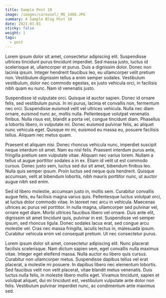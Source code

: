 ```yaml
---
title: Sample Post 10
image: /images/carousel/_MG_1466.JPG
summary: A Sample Blog Post 10
date: 2021-01-01
sticky: false
weight: 1
tags:
  - post
---
```


Lorem ipsum dolor sit amet, consectetur adipiscing elit. Suspendisse ultrices tincidunt purus tincidunt imperdiet. Sed massa justo, luctus id scelerisque at, ullamcorper et purus. Duis a dignissim dolor. Donec non lacinia ipsum. Integer hendrerit faucibus leo, eu ullamcorper velit pretium non. Vestibulum dignissim tellus a enim semper sodales. Vestibulum vestibulum, dolor nec commodo egestas, ex justo vehicula orci, in facilisis nibh quam eu nunc. Nam id venenatis justo.

Suspendisse id vulputate orci. Quisque id auctor sapien. Donec id ornare felis, sed vestibulum purus. In mi purus, lacinia et convallis non, fermentum nec orci. Suspendisse euismod velit vel ultrices vehicula. Nulla nec diam ornare, euismod nunc ac, mollis nulla. Pellentesque volutpat venenatis finibus. Nulla risus est, blandit a porta vel, congue tincidunt diam. Phasellus a lobortis libero, in vulputate mi. Donec euismod pulvinar felis, ac aliquet nunc vehicula eget. Quisque mi mi, euismod eu massa eu, posuere facilisis tellus. Aliquam nec metus quam.

Praesent et aliquam nisi. Donec rhoncus vehicula nunc, imperdiet suscipit neque interdum sit amet. Nam eu nisl felis. Praesent interdum purus ante, fringilla pretium sem vulputate vitae. Aliquam nec varius lorem. Nullam a tellus ut augue porttitor sodales a in ex. Etiam id velit ut est commodo cursus. Donec justo sem, luctus sed dui sit amet, bibendum finibus leo. Nulla quis semper ipsum. Proin luctus sed neque quis hendrerit. Quisque accumsan, velit at bibendum lobortis, nibh mauris porttitor nunc, ut auctor augue nibh sed enim.

Sed id libero molestie, accumsan justo in, mollis sem. Curabitur convallis augue felis, eu facilisis magna varius quis. Pellentesque luctus volutpat orci, at luctus dolor commodo vitae. In laoreet nec arcu in vehicula. Maecenas ultrices ac purus vel porttitor. In nulla magna, ullamcorper sed pulvinar vel, ornare eget diam. Morbi ultrices faucibus libero vel ornare. Duis ante elit, dignissim sit amet tincidunt quis, pulvinar in est. Suspendisse vel semper ipsum, sed rhoncus ligula. Donec sodales lacus erat, sed congue arcu molestie vel. Cras nec massa fringilla, iaculis lectus in, malesuada ipsum. Curabitur vehicula enim vel consequat pretium. Ut nec consectetur purus.

Lorem ipsum dolor sit amet, consectetur adipiscing elit. Nunc placerat facilisis scelerisque. Nam dictum sapien sem, eget convallis nulla maximus vitae. Integer eget eleifend massa. Nulla auctor eu libero quis cursus. Curabitur non ullamcorper metus. Suspendisse dapibus tellus vel erat placerat, a molestie mi posuere. In dapibus libero nec elementum lobortis. Sed faucibus velit non velit placerat, vitae blandit metus venenatis. Duis luctus nulla felis, in molestie libero mollis eget. Vivamus tincidunt, sapien et volutpat aliquet, dui mi tincidunt est, vestibulum vulputate ante dolor non felis. Vestibulum pulvinar imperdiet nunc, ac condimentum ante maximus sed.

